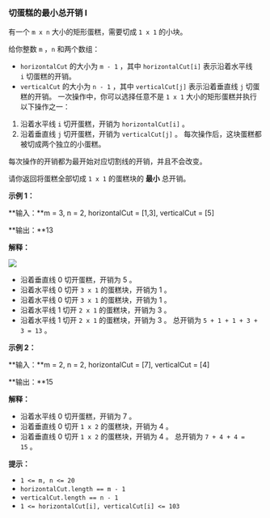 ### 切蛋糕的最小总开销 I ###
有一个 `m x n` 大小的矩形蛋糕，需要切成 `1 x 1` 的小块。

给你整数 `m` ，`n` 和两个数组：

* `horizontalCut` 的大小为 `m - 1` ，其中 `horizontalCut[i]` 表示沿着水平线 `i` 切蛋糕的开销。
* `verticalCut` 的大小为 `n - 1` ，其中 `verticalCut[j]` 表示沿着垂直线 `j` 切蛋糕的开销。
一次操作中，你可以选择任意不是 `1 x 1` 大小的矩形蛋糕并执行以下操作之一：

1. 沿着水平线 `i` 切开蛋糕，开销为 `horizontalCut[i]` 。
2. 沿着垂直线 `j` 切开蛋糕，开销为 `verticalCut[j]` 。
每次操作后，这块蛋糕都被切成两个独立的小蛋糕。

每次操作的开销都为最开始对应切割线的开销，并且不会改变。

请你返回将蛋糕全部切成 `1 x 1` 的蛋糕块的 **最小** 总开销。



**示例 1：**

**输入：**m = 3, n = 2, horizontalCut = [1,3], verticalCut = [5]

**输出：**13

**解释：**

![](https://assets.leetcode.com/uploads/2024/06/04/ezgifcom-animated-gif-maker-1.gif)

* 沿着垂直线 0 切开蛋糕，开销为 5 。
* 沿着水平线 0 切开 `3 x 1` 的蛋糕块，开销为 1 。
* 沿着水平线 0 切开 `3 x 1` 的蛋糕块，开销为 1 。
* 沿着水平线 1 切开 `2 x 1` 的蛋糕块，开销为 3 。
* 沿着水平线 1 切开 `2 x 1` 的蛋糕块，开销为 3 。
总开销为 `5 + 1 + 1 + 3 + 3 = 13` 。


**示例 2：**

**输入：**m = 2, n = 2, horizontalCut = [7], verticalCut = [4]

**输出：**15

**解释：**

* 沿着水平线 0 切开蛋糕，开销为 7 。
* 沿着垂直线 0 切开 `1 x 2` 的蛋糕块，开销为 4 。
* 沿着垂直线 0 切开 `1 x 2` 的蛋糕块，开销为 4 。
总开销为 `7 + 4 + 4 = 15` 。




**提示：**

* `1 <= m, n <= 20`
* `horizontalCut.length == m - 1`
* `verticalCut.length == n - 1`
* `1 <= horizontalCut[i], verticalCut[i] <= 103`

